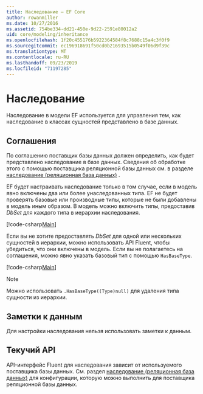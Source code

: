 ```yaml
---
title: Наследование — EF Core
author: rowanmiller
ms.date: 10/27/2016
ms.assetid: 754be334-dd21-450e-9d22-2591e80012a2
uid: core/modeling/inheritance
ms.openlocfilehash: 1f20c455176b5922364584f8c7688c15a4c3f0f9
ms.sourcegitcommit: ec196918691f50cd0b21693515b0549f06d9f39c
ms.translationtype: MT
ms.contentlocale: ru-RU
ms.lasthandoff: 09/23/2019
ms.locfileid: "71197285"
---
```

# <a name="inheritance"></a>Наследование

Наследование в модели EF используется для управления тем, как наследование в классах сущностей представлено в базе данных.

## <a name="conventions"></a>Соглашения

По соглашению поставщик базы данных должен определить, как будет представлено наследование в базе данных. Сведения об обработке этого с помощью поставщика реляционной базы данных см. в разделе [наследование (реляционная база данных)](relational/inheritance.md) .

EF будет настраивать наследование только в том случае, если в модель явно включены два или более унаследованных типа. EF не будет проверять базовые или производные типы, которые не были добавлены в модель иным образом. В модель можно включить типы, предоставив *DbSet<TEntity>*  для каждого типа в иерархии наследования.

[!code-csharp[Main](../../../samples/core/Modeling/Conventions/InheritanceDbSets.cs?highlight=3-4&name=Model)]

Если вы не хотите предоставлять *DbSet<TEntity>*  для одной или нескольких сущностей в иерархии, можно использовать API Fluent, чтобы убедиться, что они включены в модель.
Если вы не полагаетесь на соглашения, можно явно указать базовый тип с помощью `HasBaseType`.

[!code-csharp[Main](../../../samples/core/Modeling/Conventions/InheritanceModelBuilder.cs?highlight=7&name=Context)]

> [!NOTE]
> Можно использовать `.HasBaseType((Type)null)` для удаления типа сущности из иерархии.

## <a name="data-annotations"></a>Заметки к данным

Для настройки наследования нельзя использовать заметки к данным.

## <a name="fluent-api"></a>Текучий API

API-интерфейс Fluent для наследования зависит от используемого поставщика базы данных. См. раздел [наследование (реляционная база данных)](relational/inheritance.md) для конфигурации, которую можно выполнить для поставщика реляционной базы данных.
